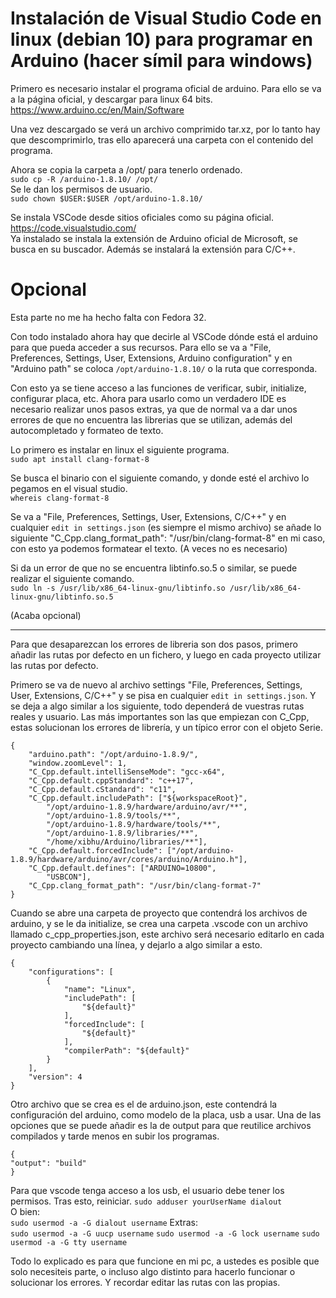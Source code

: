 
# Instalación de Visual Studio Code en linux (debian 10) para programar en Arduino (hacer símil para windows)

Primero es necesario instalar el programa oficial de arduino. Para ello se va a la página oficial, y descargar para linux 64 bits. https://www.arduino.cc/en/Main/Software

Una vez descargado se verá un archivo comprimido tar.xz, por lo tanto hay que descomprimirlo, tras ello aparecerá una carpeta con el contenido del programa.

Ahora se copia la carpeta a /opt/ para tenerlo ordenado.  
`sudo cp -R /arduino-1.8.10/ /opt/`  
Se le dan los permisos de usuario.  
`sudo chown $USER:$USER /opt/arduino-1.8.10/`

Se instala VSCode desde sitios oficiales como su página oficial. https://code.visualstudio.com/  
Ya instalado se instala la extensión de Arduino oficial de Microsoft, se busca en su buscador. Además se instalará la extensión para C/C++.

# Opcional

Esta parte no me ha hecho falta con Fedora 32.

Con todo instalado ahora hay que decirle al VSCode dónde está el arduino para que pueda acceder a sus recursos. Para ello se va a "File, Preferences, Settings, User, Extensions, Arduino configuration" y en "Arduino path" se coloca `/opt/arduino-1.8.10/` o la ruta que corresponda.

Con esto ya se tiene acceso a las funciones de verificar, subir, initialize, configurar placa, etc. Ahora para usarlo como un verdadero IDE es necesario realizar unos pasos extras, ya que de normal va a dar unos errores de que no encuentra las librerias que se utilizan, además del autocompletado y formateo de texto.

Lo primero es instalar en linux el siguiente programa.  
`sudo apt install clang-format-8`

Se busca el binario con el siguiente comando, y donde esté el archivo lo pegamos en el visual studio.  
`whereis clang-format-8`

Se va a "File, Preferences, Settings, User, Extensions, C/C++" y en cualquier `edit in settings.json` (es siempre el mismo archivo) se añade lo siguiente "C_Cpp.clang_format_path": "/usr/bin/clang-format-8" en mi caso, con esto ya podemos formatear el texto. (A veces no es necesario)

Si da un error de que no se encuentra libtinfo.so.5 o similar, se puede realizar el siguiente comando.  
`sudo ln -s /usr/lib/x86_64-linux-gnu/libtinfo.so /usr/lib/x86_64-linux-gnu/libtinfo.so.5`

(Acaba opcional)

---

Para que desaparezcan los errores de libreria son dos pasos, primero añadir las rutas por defecto en un fichero, y luego en cada proyecto utilizar las rutas por defecto.

Primero se va de nuevo al archivo settings "File, Preferences, Settings, User, Extensions, C/C++" y se pisa en cualquier `edit in settings.json`. Y se deja a algo similar a los siguiente, todo dependerá de vuestras rutas reales y usuario. Las más importantes son las que empiezan con C_Cpp, estas solucionan los errores de librería, y un típico error con el objeto Serie.

```
{
    "arduino.path": "/opt/arduino-1.8.9/",
    "window.zoomLevel": 1,
    "C_Cpp.default.intelliSenseMode": "gcc-x64",
    "C_Cpp.default.cppStandard": "c++17",
    "C_Cpp.default.cStandard": "c11",
    "C_Cpp.default.includePath": ["${workspaceRoot}",
        "/opt/arduino-1.8.9/hardware/arduino/avr/**",
        "/opt/arduino-1.8.9/tools/**",
        "/opt/arduino-1.8.9/hardware/tools/**",
        "/opt/arduino-1.8.9/libraries/**",
        "/home/xibhu/Arduino/libraries/**"],
    "C_Cpp.default.forcedInclude": ["/opt/arduino-1.8.9/hardware/arduino/avr/cores/arduino/Arduino.h"],
    "C_Cpp.default.defines": ["ARDUINO=10800",
        "USBCON"],
    "C_Cpp.clang_format_path": "/usr/bin/clang-format-7"
}
```

Cuando se abre una carpeta de proyecto que contendrá los archivos de arduino, y se le da initialize, se crea una carpeta .vscode con un archivo llamado c_cpp_properties.json, este archivo será necesario editarlo en cada proyecto cambiando una línea, y dejarlo a algo similar a esto.

```
{
    "configurations": [
        {
            "name": "Linux",
            "includePath": [
                "${default}"
            ],
            "forcedInclude": [
                "${default}"
            ],
            "compilerPath": "${default}"
        }
    ],
    "version": 4
}
```
Otro archivo que se crea es el de arduino.json, este contendrá la configuración del arduino, como modelo de la placa, usb a usar. Una de las opciones que se puede añadir es la de output para que reutilice archivos compilados y tarde menos en subir los programas.
```
{
"output": "build"
}
```


Para que vscode tenga acceso a los usb, el usuario debe tener los permisos. Tras esto, reiniciar.
`sudo adduser yourUserName dialout`  
O bien:  
`sudo usermod -a -G dialout username`
Extras:  
`sudo usermod -a -G uucp username`
`sudo usermod -a -G lock username`
`sudo usermod -a -G tty username`

Todo lo explicado es para que funcione en mi pc, a ustedes es posible que solo necesiteis parte, o incluso algo distinto para hacerlo funcionar o solucionar los errores. Y recordar editar las rutas con las propias.
